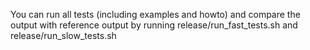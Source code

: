 You can run all tests (including examples and howto) and compare the output with reference output by running release/run_fast_tests.sh and release/run_slow_tests.sh